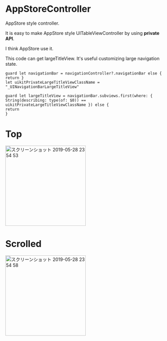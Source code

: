 # AppStoreController
AppStore style controller.

It is easy to make AppStore style UITableViewController by using **private API**.

I think AppStore use it.

This code can get largeTitleView. It's useful customizing large navigation state.
```
guard let navigationBar = navigationController?.navigationBar else { return }
let uikitPrivateLargeTitleViewClassName = "_UINavigationBarLargeTitleView"

guard let largeTitleView = navigationBar.subviews.first(where: { String(describing: type(of: $0)) == uikitPrivateLargeTitleViewClassName }) else {
return
}
```

# Top
<img width="250" alt="スクリーンショット 2019-05-28 23 54 53" src="https://user-images.githubusercontent.com/9734876/58488320-206aca80-81a4-11e9-9d8e-c57953d2d4c5.png">

# Scrolled
<img width="250" alt="スクリーンショット 2019-05-28 23 54 58" src="https://user-images.githubusercontent.com/9734876/58488335-22348e00-81a4-11e9-9e8d-68e58173dfa8.png">
